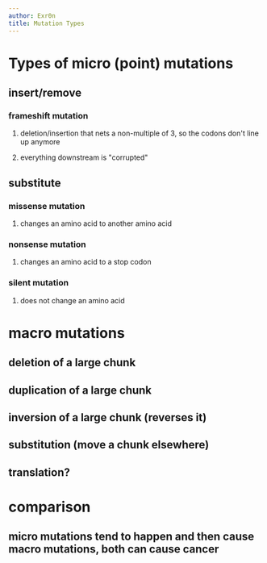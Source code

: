 ```yaml
---
author: Exr0n
title: Mutation Types
---
```


# Types of micro (point) mutations

## insert/remove

### frameshift mutation

1.  deletion/insertion that nets a non-multiple of 3, so the codons
    don\'t line up anymore

2.  everything downstream is \"corrupted\"

## substitute

### missense mutation

1.  changes an amino acid to another amino acid

### nonsense mutation

1.  changes an amino acid to a stop codon

### silent mutation

1.  does not change an amino acid

# macro mutations

## deletion of a large chunk

## duplication of a large chunk

## inversion of a large chunk (reverses it)

## substitution (move a chunk elsewhere)

## translation?

# comparison

## micro mutations tend to happen and then cause macro mutations, both can cause cancer
